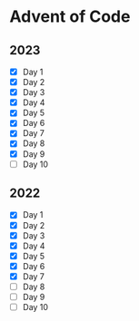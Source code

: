 # Advent of Code 

## 2023
- [x] Day  1
- [x] Day  2
- [x] Day  3
- [x] Day  4
- [x] Day  5
- [x] Day  6
- [x] Day  7
- [x] Day  8
- [x] Day  9
- [ ] Day  10

## 2022
- [x] Day  1
- [x] Day  2
- [x] Day  3
- [x] Day  4
- [x] Day  5
- [x] Day  6
- [x] Day  7
- [ ] Day  8
- [ ] Day  9
- [ ] Day 10
